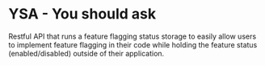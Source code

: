 # YSA - You should ask

Restful API that runs a feature flagging status storage
to easily allow users to implement feature flagging in their code
while holding the feature status (enabled/disabled) outside of their application.
